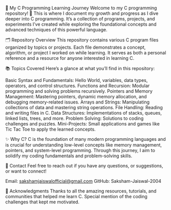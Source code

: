 🚀 My C Programming Learning Journey
Welcome to my C programming repository! 🎉 This is where I document my growth and progress as I dive deeper into C programming. It’s a collection of programs, projects, and experiments I’ve created while exploring the foundational concepts and advanced techniques of this powerful language.

🗂️ Repository Overview
This repository contains various C program files organized by topics or projects. Each file demonstrates a concept, algorithm, or project I worked on while learning. It serves as both a personal reference and a resource for anyone interested in learning C.

📚 Topics Covered
Here’s a glance at what you’ll find in this repository:

Basic Syntax and Fundamentals: Hello World, variables, data types, operators, and control structures.
Functions and Recursion: Modular programming and solving problems recursively.
Pointers and Memory Management: Mastering pointers, dynamic memory allocation, and debugging memory-related issues.
Arrays and Strings: Manipulating collections of data and mastering string operations.
File Handling: Reading and writing files in C.
Data Structures: Implementations of stacks, queues, linked lists, trees, and more.
Problem Solving: Solutions to coding challenges and puzzles.
Mini-Projects: Small applications and games like Tic Tac Toe to apply the learned concepts.

✨ Why C?
C is the foundation of many modern programming languages and is crucial for understanding low-level concepts like memory management, pointers, and system-level programming. Through this journey, I aim to solidify my coding fundamentals and problem-solving skills.


📩 Contact
Feel free to reach out if you have any questions, or suggestions, or want to connect!

Email: sakshamjaiswalofficial@gmail.com
GitHub: Saksham-Jaiswal-2004

🌟 Acknowledgments
Thanks to all the amazing resources, tutorials, and communities that helped me learn C.
Special mention of the coding challenges that kept me motivated.
